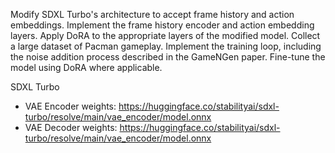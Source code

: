 Modify SDXL Turbo's architecture to accept frame history and action embeddings.
Implement the frame history encoder and action embedding layers.
Apply DoRA to the appropriate layers of the modified model.
Collect a large dataset of Pacman gameplay.
Implement the training loop, including the noise addition process described in the GameNGen paper.
Fine-tune the model using DoRA where applicable.

SDXL Turbo
- VAE Encoder weights: https://huggingface.co/stabilityai/sdxl-turbo/resolve/main/vae_encoder/model.onnx
- VAE Decoder weights: https://huggingface.co/stabilityai/sdxl-turbo/resolve/main/vae_encoder/model.onnx
